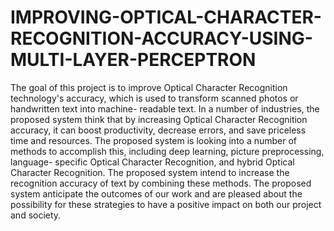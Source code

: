 # IMPROVING-OPTICAL-CHARACTER-RECOGNITION-ACCURACY-USING-MULTI-LAYER-PERCEPTRON
The goal of this project is to improve Optical Character Recognition technology's accuracy, which is used to transform scanned photos or handwritten text into machine- readable text. In a number of industries, the proposed system think that by increasing Optical Character Recognition accuracy, it can boost productivity, decrease errors, and save priceless time and resources.
The proposed system is looking into a number of methods to accomplish this, including deep learning, picture preprocessing, language- specific Optical Character Recognition, and hybrid Optical Character Recognition. The proposed system intend to increase the recognition accuracy of text by combining these methods. The proposed system anticipate the outcomes of our work and are pleased about the possibility for these strategies to have a positive impact on both our project and society.
